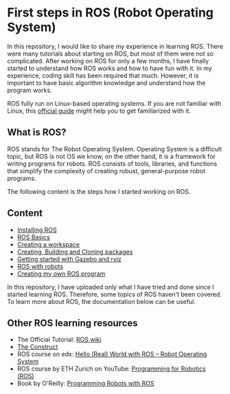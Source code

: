 # First steps in ROS (Robot Operating System)

In this repository, I would like to share my experience in learning ROS. There were many tutorials about starting on ROS, but most of them were not so complicated. After working on ROS for only a few months, I have finally started to understand how ROS works and how to have fun with it. In my experience, coding skill has been required that much. However, it is important to have basic algorithm knowledge and understand how the program works. 

ROS fully run on Linux-based operating systems. If you are not familiar with Linux, this [official guide](https://help.ubuntu.com/stable/ubuntu-help/getting-started.html.en) might help you to get familiarized with it.

## What is ROS?
ROS stands for The Robot Operating System. Operating System is a difficult topic, but ROS is not OS we know, on the other hand, it is a framework for writing programs for robots. ROS consists of tools, libraries, and functions that simplify the complexity of creating robust, general-purpose robot programs.

The following content is the steps how I started working on ROS. 
## Content
* [Installing ROS](./Installation)
* [ROS Basics](./ROS_basics)
* [Creating a workspace](./workspace)
* [Creating, Building and Cloning packages](./pkg)
* [Getting started with Gazebo and rviz](./gazebo_rviz)
* [ROS with robots](./robots)
* [Creating my own ROS program](./coding)


In this repository, I have uploaded only what I have tried and done since I started learning ROS. Therefore, some topics of ROS haven't been covered. To learn more about ROS, the documentation below can be useful.

## Other ROS learning resources

* The Official Tutorial: [ROS wiki](http://wiki.ros.org/ROS/Tutorials)
* [The Construct](https://www.theconstructsim.com/)
* ROS course on edx: [Hello (Real) World with ROS – Robot Operating System](https://www.edx.org/course/hello-real-world-with-ros-robot-operating-system)
* ROS course by ETH Zurich on YouTube: [Programming for Robotics (ROS)](https://www.youtube.com/watch?v=0BxVPCInS3M&list=PLE-BQwvVGf8HOvwXPgtDfWoxd4Cc6ghiP)
* Book by O'Reilly: [Programming Robots with ROS](http://shop.oreilly.com/product/0636920024736.do)

